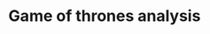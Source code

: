 ---
layout:     post
title:      Game of thrones analysis
categories: projects
redirect_to: https://github.com/krunal3kapadiya/Game-of-thrones-Analysis

---